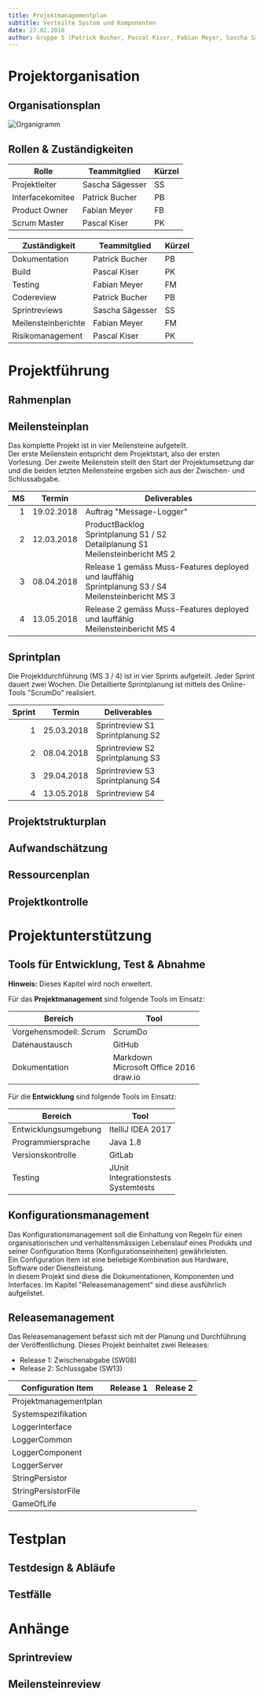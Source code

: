 ```yaml
---
title: Projektmanagementplan
subtitle: Verteilte System und Komponenten
date: 27.02.2018
author: Gruppe 5 (Patrick Bucher, Pascal Kiser, Fabian Meyer, Sascha Sägesser)
---
```


# Projektorganisation
## Organisationsplan
![Organigramm](https://github.com/patrickbucher/vsk-team5/blob/master/images/Organigramm.png)

## Rollen & Zuständigkeiten

| Rolle              | Teammitglied      | Kürzel   |
| ------------------ | ----------------- | -------- |
| Projektleiter      | Sascha Sägesser   | SS       |
| Interfacekomitee   | Patrick Bucher    | PB       |
| Product Owner      | Fabian Meyer      | FB       |
| Scrum Master       | Pascal Kiser      | PK       |

| Zuständigkeit         | Teammitglied      | Kürzel   |
| --------------------- | ----------------- | -------- |
| Dokumentation         | Patrick Bucher    | PB       |
| Build                 | Pascal Kiser      | PK       |
| Testing               | Fabian Meyer      | FM       |
| Codereview            | Patrick Bucher    | PB       |
| Sprintreviews         | Sascha Sägesser   | SS       |
| Meilensteinberichte   | Fabian Meyer      | FM       |
| Risikomanagement      | Pascal Kiser      | PK       |

# Projektführung
## Rahmenplan
## Meilensteinplan

Das komplette Projekt ist in vier Meilensteine aufgeteilt.<br>Der erste Meilenstein entspricht dem Projektstart, also der ersten Vorlesung. Der zweite Meilenstein stellt den Start der Projektumsetzung dar und die beiden letzten Meilensteine ergeben sich aus der Zwischen- und Schlussabgabe.

|  MS | Termin     | Deliverables                                                                                              |
| ---:| ---------- | --------------------------------------------------------------------------------------------------------- |
|   1 | 19.02.2018 | Auftrag "Message-Logger"                                                                                  |
|   2 | 12.03.2018 | ProductBacklog<br>Sprintplanung S1 / S2<br>Detailplanung S1<br>Meilensteinbericht MS 2                    |
|   3 | 08.04.2018 | Release 1 gemäss Muss-Features deployed und lauffähig<br>Sprintplanung S3 / S4<br>Meilensteinbericht MS 3 |
|   4 | 13.05.2018 | Release 2 gemäss Muss-Features deployed und lauffähig<br>Meilensteinbericht MS 4                          |

## Sprintplan
Die Projektdurchführung (MS 3 / 4) ist in vier Sprints aufgeteilt. Jeder Sprint dauert zwei Wochen. Die Detaillierte Sprintplanung ist mittels des Online-Tools "ScrumDo" realisiert.

| Sprint | Termin     | Deliverables                        |
| ------:| ---------- | ----------------------------------- |
|      1 | 25.03.2018 | Sprintreview S1<br>Sprintplanung S2 |
|      2 | 08.04.2018 | Sprintreview S2<br>Sprintplanung S3 |
|      3 | 29.04.2018 | Sprintreview S3<br>Sprintplanung S4 |
|      4 | 13.05.2018 | Sprintreview S4                     |

## Projektstrukturplan
## Aufwandschätzung
## Ressourcenplan
## Projektkontrolle

# Projektunterstützung
## Tools für Entwicklung, Test & Abnahme
**Hinweis:** Dieses Kapitel wird noch erweitert.

Für das **Projektmanagement** sind folgende Tools im Einsatz:

| Bereich                | Tool                                         |
| ---------------------- | -------------------------------------------- |
| Vorgehensmodell: Scrum | ScrumDo                                      |
| Datenaustausch         | GitHub                                       |
| Dokumentation          | Markdown<br>Microsoft Office 2016<br>draw.io |

Für die **Entwicklung** sind folgende Tools im Einsatz:

| Bereich              | Tool                                      |
| -------------------- | ----------------------------------------- |
| Entwicklungsumgebung | ItelliJ IDEA 2017                         |
| Programmiersprache   | Java 1.8                                  |
| Versionskontrolle    | GitLab                                    |
| Testing              | JUnit<br>Integrationstests<br>Systemtests |

## Konfigurationsmanagement
Das Konfigurationsmanagement soll die Einhaltung von Regeln für einen organisatiorischen und verhaltensmässigen Lebenslauf eines Produkts und seiner Configuration Items (Konfigurationseinheiten) gewährleisten.<br>
Ein Configuration Item ist eine beliebige Kombination aus Hardware, Software oder Dienstleistung.<br>In diesem Projekt sind diese die Dokumentationen, Komponenten und Interfaces. Im Kapitel "Releasemanagement" sind diese ausführlich aufgelistet.

## Releasemanagement
Das Releasemanagement befasst sich mit der Planung und Durchführung der Veröffentlichung. Dieses Projekt beinhaltet zwei Releases:
- Release 1: Zwischenabgabe (SW08)
- Release 2: Schlussgabe (SW13)

| Configuration Item    | Release 1 | Release 2 |
| --------------------- | --------- | --------- |
| Projektmanagementplan |           |           |
| Systemspezifikation   |           |           |
| LoggerInterface       |           |           |
| LoggerCommon          |           |           |
| LoggerComponent       |           |           |
| LoggerServer          |           |           |
| StringPersistor       |           |           |
| StringPersistorFile   |           |           |
| GameOfLife            |           |           |

# Testplan
## Testdesign & Abläufe
## Testfälle

# Anhänge
## Sprintreview
## Meilensteinreview
